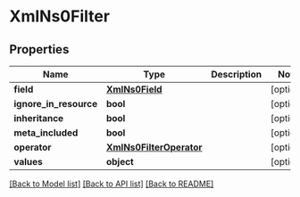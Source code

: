 # XmlNs0Filter

## Properties
Name | Type | Description | Notes
------------ | ------------- | ------------- | -------------
**field** | [**XmlNs0Field**](XmlNs0Field.md) |  | [optional] 
**ignore_in_resource** | **bool** |  | [optional] 
**inheritance** | **bool** |  | [optional] 
**meta_included** | **bool** |  | [optional] 
**operator** | [**XmlNs0FilterOperator**](XmlNs0FilterOperator.md) |  | [optional] 
**values** | **object** |  | [optional] 

[[Back to Model list]](../README.md#documentation-for-models) [[Back to API list]](../README.md#documentation-for-api-endpoints) [[Back to README]](../README.md)


